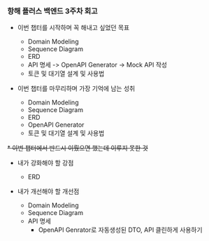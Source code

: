 ### 항해 플러스 백엔드 3주차 회고

* 이번 챕터를 시작하며 꼭 해내고 싶었던 목표
  * Domain Modeling
  * Sequence Diagram
  * ERD
  * API 명세 -> OpenAPI Generator -> Mock API 작성
  * 토큰 및 대기열 설계 및 사용법
    
* 이번 챕터를 마무리하며 가장 기억에 남는 성취
  * Domain Modeling
  * Sequence Diagram
  * ERD
  * OpenAPI Generator
  * 토큰 및 대기열 설계 및 사용법
 
~~* 이번 챕터에서 반드시 이뤘으면 했는데 이루지 못한 것~~
    
* 내가 강화해야 할 강점
  * ERD
    
* 내가 개선해야 할 개선점
  * Domain Modeling
  * Sequence Diagram
  * API 명세
    * OpenAPI Genrator로 자동생성된 DTO, API 클린하게 사용하기
